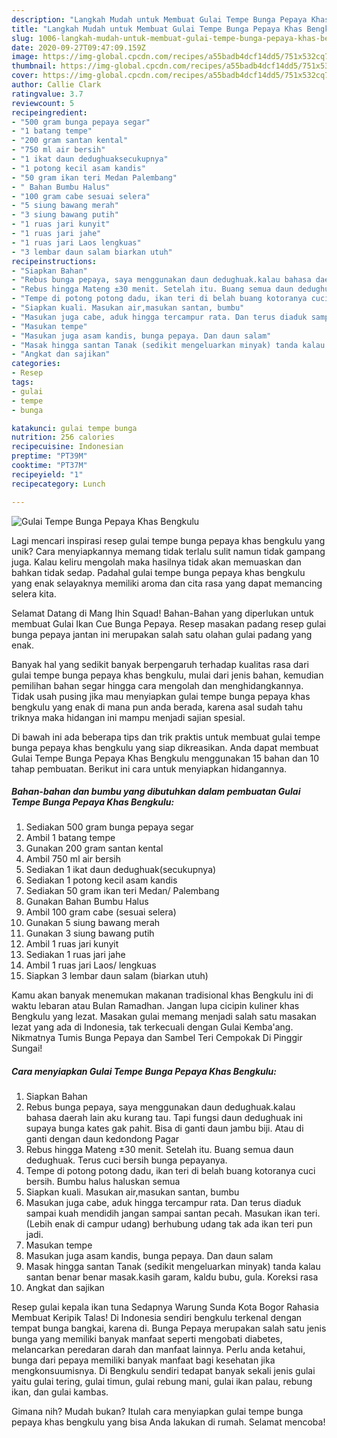 ```yaml
---
description: "Langkah Mudah untuk Membuat Gulai Tempe Bunga Pepaya Khas Bengkulu, Enak"
title: "Langkah Mudah untuk Membuat Gulai Tempe Bunga Pepaya Khas Bengkulu, Enak"
slug: 1006-langkah-mudah-untuk-membuat-gulai-tempe-bunga-pepaya-khas-bengkulu-enak
date: 2020-09-27T09:47:09.159Z
image: https://img-global.cpcdn.com/recipes/a55badb4dcf14dd5/751x532cq70/gulai-tempe-bunga-pepaya-khas-bengkulu-foto-resep-utama.jpg
thumbnail: https://img-global.cpcdn.com/recipes/a55badb4dcf14dd5/751x532cq70/gulai-tempe-bunga-pepaya-khas-bengkulu-foto-resep-utama.jpg
cover: https://img-global.cpcdn.com/recipes/a55badb4dcf14dd5/751x532cq70/gulai-tempe-bunga-pepaya-khas-bengkulu-foto-resep-utama.jpg
author: Callie Clark
ratingvalue: 3.7
reviewcount: 5
recipeingredient:
- "500 gram bunga pepaya segar"
- "1 batang tempe"
- "200 gram santan kental"
- "750 ml air bersih"
- "1 ikat daun dedughuaksecukupnya"
- "1 potong kecil asam kandis"
- "50 gram ikan teri Medan Palembang"
- " Bahan Bumbu Halus"
- "100 gram cabe sesuai selera"
- "5 siung bawang merah"
- "3 siung bawang putih"
- "1 ruas jari kunyit"
- "1 ruas jari jahe"
- "1 ruas jari Laos lengkuas"
- "3 lembar daun salam biarkan utuh"
recipeinstructions:
- "Siapkan Bahan"
- "Rebus bunga pepaya, saya menggunakan daun dedughuak.kalau bahasa daerah lain aku kurang tau. Tapi fungsi daun dedughuak ini supaya bunga kates gak pahit. Bisa di ganti daun jambu biji. Atau di ganti dengan daun kedondong Pagar"
- "Rebus hingga Mateng ±30 menit. Setelah itu. Buang semua daun dedughuak. Terus cuci bersih bunga pepayanya."
- "Tempe di potong potong dadu, ikan teri di belah buang kotoranya cuci bersih. Bumbu halus haluskan semua"
- "Siapkan kuali. Masukan air,masukan santan, bumbu"
- "Masukan juga cabe, aduk hingga tercampur rata. Dan terus diaduk sampai kuah mendidih jangan sampai santan pecah. Masukan ikan teri.(Lebih enak di campur udang) berhubung udang tak ada ikan teri pun jadi."
- "Masukan tempe"
- "Masukan juga asam kandis, bunga pepaya. Dan daun salam"
- "Masak hingga santan Tanak (sedikit mengeluarkan minyak) tanda kalau santan benar benar masak.kasih garam, kaldu bubu, gula. Koreksi rasa"
- "Angkat dan sajikan"
categories:
- Resep
tags:
- gulai
- tempe
- bunga

katakunci: gulai tempe bunga 
nutrition: 256 calories
recipecuisine: Indonesian
preptime: "PT39M"
cooktime: "PT37M"
recipeyield: "1"
recipecategory: Lunch

---
```



![Gulai Tempe Bunga Pepaya Khas Bengkulu](https://img-global.cpcdn.com/recipes/a55badb4dcf14dd5/751x532cq70/gulai-tempe-bunga-pepaya-khas-bengkulu-foto-resep-utama.jpg)

Lagi mencari inspirasi resep gulai tempe bunga pepaya khas bengkulu yang unik? Cara menyiapkannya memang tidak terlalu sulit namun tidak gampang juga. Kalau keliru mengolah maka hasilnya tidak akan memuaskan dan bahkan tidak sedap. Padahal gulai tempe bunga pepaya khas bengkulu yang enak selayaknya memiliki aroma dan cita rasa yang dapat memancing selera kita.

Selamat Datang di Mang Ihin Squad! Bahan-Bahan yang diperlukan untuk membuat Gulai Ikan Cue Bunga Pepaya. Resep masakan padang resep gulai bunga pepaya jantan ini merupakan salah satu olahan gulai padang yang enak.

Banyak hal yang sedikit banyak berpengaruh terhadap kualitas rasa dari gulai tempe bunga pepaya khas bengkulu, mulai dari jenis bahan, kemudian pemilihan bahan segar hingga cara mengolah dan menghidangkannya. Tidak usah pusing jika mau menyiapkan gulai tempe bunga pepaya khas bengkulu yang enak di mana pun anda berada, karena asal sudah tahu triknya maka hidangan ini mampu menjadi sajian spesial.


Di bawah ini ada beberapa tips dan trik praktis untuk membuat gulai tempe bunga pepaya khas bengkulu yang siap dikreasikan. Anda dapat membuat Gulai Tempe Bunga Pepaya Khas Bengkulu menggunakan 15 bahan dan 10 tahap pembuatan. Berikut ini cara untuk menyiapkan hidangannya.

<!--inarticleads1-->

##### Bahan-bahan dan bumbu yang dibutuhkan dalam pembuatan Gulai Tempe Bunga Pepaya Khas Bengkulu:

1. Sediakan 500 gram bunga pepaya segar
1. Ambil 1 batang tempe
1. Gunakan 200 gram santan kental
1. Ambil 750 ml air bersih
1. Sediakan 1 ikat daun dedughuak(secukupnya)
1. Sediakan 1 potong kecil asam kandis
1. Sediakan 50 gram ikan teri Medan/ Palembang
1. Gunakan  Bahan Bumbu Halus
1. Ambil 100 gram cabe (sesuai selera)
1. Gunakan 5 siung bawang merah
1. Gunakan 3 siung bawang putih
1. Ambil 1 ruas jari kunyit
1. Sediakan 1 ruas jari jahe
1. Ambil 1 ruas jari Laos/ lengkuas
1. Siapkan 3 lembar daun salam (biarkan utuh)


Kamu akan banyak menemukan makanan tradisional khas Bengkulu ini di waktu lebaran atau Bulan Ramadhan. Jangan lupa cicipin kuliner khas Bengkulu yang lezat. Masakan gulai memang menjadi salah satu masakan lezat yang ada di Indonesia, tak terkecuali dengan Gulai Kemba&#39;ang. Nikmatnya Tumis Bunga Pepaya dan Sambel Teri Cempokak Di Pinggir Sungai! 

<!--inarticleads2-->

##### Cara menyiapkan Gulai Tempe Bunga Pepaya Khas Bengkulu:

1. Siapkan Bahan
1. Rebus bunga pepaya, saya menggunakan daun dedughuak.kalau bahasa daerah lain aku kurang tau. Tapi fungsi daun dedughuak ini supaya bunga kates gak pahit. Bisa di ganti daun jambu biji. Atau di ganti dengan daun kedondong Pagar
1. Rebus hingga Mateng ±30 menit. Setelah itu. Buang semua daun dedughuak. Terus cuci bersih bunga pepayanya.
1. Tempe di potong potong dadu, ikan teri di belah buang kotoranya cuci bersih. Bumbu halus haluskan semua
1. Siapkan kuali. Masukan air,masukan santan, bumbu
1. Masukan juga cabe, aduk hingga tercampur rata. Dan terus diaduk sampai kuah mendidih jangan sampai santan pecah. Masukan ikan teri.(Lebih enak di campur udang) berhubung udang tak ada ikan teri pun jadi.
1. Masukan tempe
1. Masukan juga asam kandis, bunga pepaya. Dan daun salam
1. Masak hingga santan Tanak (sedikit mengeluarkan minyak) tanda kalau santan benar benar masak.kasih garam, kaldu bubu, gula. Koreksi rasa
1. Angkat dan sajikan


Resep gulai kepala ikan tuna Sedapnya Warung Sunda Kota Bogor Rahasia Membuat Keripik Talas! Di Indonesia sendiri bengkulu terkenal dengan tempat bunga bangkai, karena di. Bunga Pepaya merupakan salah satu jenis bunga yang memiliki banyak manfaat seperti mengobati diabetes, melancarkan peredaran darah dan manfaat lainnya. Perlu anda ketahui, bunga dari pepaya memiliki banyak manfaat bagi kesehatan jika mengkonsuumisnya. Di Bengkulu sendiri tedapat banyak sekali jenis gulai yaitu gulai tering, gulai timun, gulai rebung mani, gulai ikan palau, rebung ikan, dan gulai kambas. 

Gimana nih? Mudah bukan? Itulah cara menyiapkan gulai tempe bunga pepaya khas bengkulu yang bisa Anda lakukan di rumah. Selamat mencoba!
